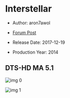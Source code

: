 # Interstellar

* Author: aron7awol

* [Forum Post](https://www.avsforum.com/threads/bass-eq-for-filtered-movies.2995212/post-56865694)

* Release Date: 2017-12-19
* Production Year: 2014

## DTS-HD MA 5.1

![img 0](https://i.imgur.com/EhsgwM1.jpg)

![img 1](https://i.imgur.com/8QgBoBY.png)

